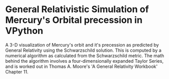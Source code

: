 # General Relativistic Simulation of Mercury's Orbital precession in VPython
A 3-D visualization of Mercury's orbit and it's precession as predicted by General Relativity using the Schwarzschild solution. This is computed by a numerical algorithm as calculated from the Schwarzschild metric. The math behind the algorithm involves a four-dimensionally expanded Taylor Series, and is worked out in Thomas A. Moore's 'A General Relativity Workbook' Chapter 11.
